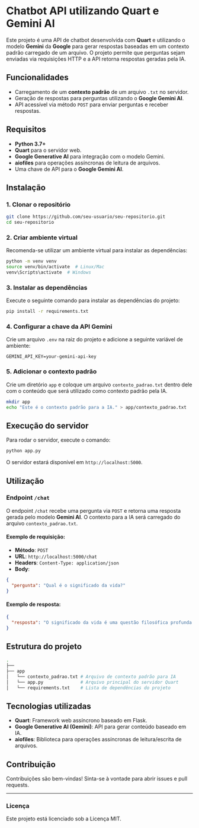# Chatbot API utilizando Quart e Gemini AI

Este projeto é uma API de chatbot desenvolvida com **Quart** e utilizando o modelo **Gemini** da **Google** para gerar respostas baseadas em um contexto padrão carregado de um arquivo. O projeto permite que perguntas sejam enviadas via requisições HTTP e a API retorna respostas geradas pela IA.

## Funcionalidades

- Carregamento de um **contexto padrão** de um arquivo `.txt` no servidor.
- Geração de respostas para perguntas utilizando o **Google Gemini AI**.
- API acessível via método `POST` para enviar perguntas e receber respostas.

## Requisitos

- **Python 3.7+**
- **Quart** para o servidor web.
- **Google Generative AI** para integração com o modelo Gemini.
- **aiofiles** para operações assíncronas de leitura de arquivos.
- Uma chave de API para o **Google Gemini AI**.

## Instalação

### 1. Clonar o repositório

```bash
git clone https://github.com/seu-usuario/seu-repositorio.git
cd seu-repositorio
```

### 2. Criar ambiente virtual

Recomenda-se utilizar um ambiente virtual para instalar as dependências:

```bash
python -m venv venv
source venv/bin/activate  # Linux/Mac
venv\Scripts\activate  # Windows
```

### 3. Instalar as dependências

Execute o seguinte comando para instalar as dependências do projeto:

```bash
pip install -r requirements.txt
```

### 4. Configurar a chave da API Gemini

Crie um arquivo `.env` na raiz do projeto e adicione a seguinte variável de ambiente:

```
GEMINI_API_KEY=your-gemini-api-key
```

### 5. Adicionar o contexto padrão

Crie um diretório `app` e coloque um arquivo `contexto_padrao.txt` dentro dele com o conteúdo que será utilizado como contexto padrão pela IA.

```bash
mkdir app
echo "Este é o contexto padrão para a IA." > app/contexto_padrao.txt
```

## Execução do servidor

Para rodar o servidor, execute o comando:

```bash
python app.py
```

O servidor estará disponível em `http://localhost:5000`.

## Utilização

### Endpoint `/chat`

O endpoint `/chat` recebe uma pergunta via `POST` e retorna uma resposta gerada pelo modelo **Gemini AI**. O contexto para a IA será carregado do arquivo `contexto_padrao.txt`.

#### Exemplo de requisição:

- **Método**: `POST`
- **URL**: `http://localhost:5000/chat`
- **Headers**: `Content-Type: application/json`
- **Body**:

```json
{
  "pergunta": "Qual é o significado da vida?"
}
```

#### Exemplo de resposta:

```json
{
  "resposta": "O significado da vida é uma questão filosófica profunda que tem sido discutida por séculos..."
}
```

## Estrutura do projeto

```bash
.
├── 
├── app
│   └── contexto_padrao.txt # Arquivo de contexto padrão para IA
│   └── app.py              # Arquivo principal do servidor Quart
│   └── requirements.txt    # Lista de dependências do projeto
```

## Tecnologias utilizadas

- **Quart**: Framework web assíncrono baseado em Flask.
- **Google Generative AI (Gemini)**: API para gerar conteúdo baseado em IA.
- **aiofiles**: Biblioteca para operações assíncronas de leitura/escrita de arquivos.

## Contribuição

Contribuições são bem-vindas! Sinta-se à vontade para abrir issues e pull requests.

---

### Licença

Este projeto está licenciado sob a Licença MIT.
